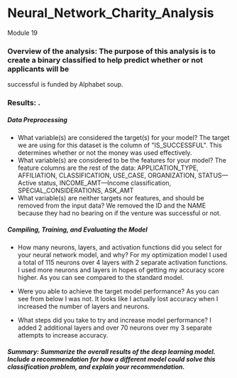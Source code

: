 # Neural_Network_Charity_Analysis
Module 19

### Overview of the analysis: The purpose of this analysis is to create a binary classified to help predict whether or not applicants will be
successful is funded by Alphabet soup.

### Results: .

##### Data Preprocessing

- What variable(s) are considered the target(s) for your model? The target we are using for this dataset is the column of "IS_SUCCESSFUL".  This
determines whether or not the money was used effectively.  
- What variable(s) are considered to be the features for your model? The feature columns are the rest of the data: APPLICATION_TYPE,
AFFILIATION, CLASSIFICATION, USE_CASE, ORGANIZATION, STATUS—Active status, INCOME_AMT—Income classification, SPECIAL_CONSIDERATIONS, 
ASK_AMT
- What variable(s) are neither targets nor features, and should be removed from the input data? We removed the ID and the NAME because they had no
bearing on if the venture was successful or not.

##### Compiling, Training, and Evaluating the Model

- How many neurons, layers, and activation functions did you select for your neural network model, and why? For my optimization model I used a total
of 115 neurons over 4 layers with 2 separate activation functions.  I used more neurons and layers in hopes of getting my accuracy score higher.  As you
can see compared to the standard model.  
- Were you able to achieve the target model performance? As you can see from below I was not.  It looks like I actually lost accuracy when I increased
the number of layers and neurons.

- What steps did you take to try and increase model performance? I added 2 additional layers and over 70 neurons over my 3 separate attempts to increase accuracy.

##### Summary: Summarize the overall results of the deep learning model. Include a recommendation for how a different model could solve this classification problem, and explain your recommendation.